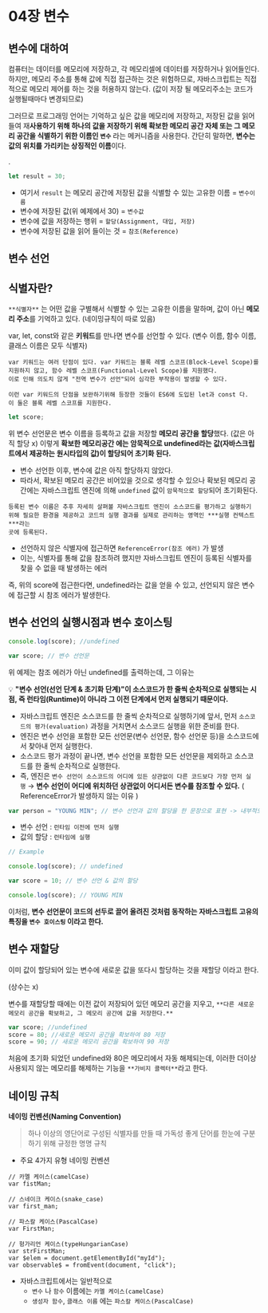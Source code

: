 # 04장 변수

## 변수에 대하여

컴퓨터는 데이터를 메모리에 저장하고, 각 메모리셀에 데이터를 저장하거나 읽어들인다. 하지만, 메모리 주소를 통해 값에 직접 접근하는 것은 위험하므로, 자바스크립트는 직접적으로 메모리 제어를 하는 것을 허용하지 않는다. (값이 저장 될 메모리주소는 코드가 실행될때마다 변경되므로)

그러므로 프로그래밍 언어는 기억하고 싶은 값을 메모리에 저장하고, 저장된 값을 읽어 들여 재**사용하기 위해 하나의 값을 저장하기 위해 확보한 메모리 공간 자체 또는 그 메모리 공간을 식별하기 위한 이름인 `변수`** 라는 메커니즘을 사용한다. 간단히 말하면, **변수는 값의 위치를 가리키는 상징적인 이름**이다.

.

```jsx
let result = 30;
```

- 여기서 `result` 는 메모리 공간에 저장된 값을 식별할 수 있는 고유한 이름 = `변수이름`
- 변수에 저장된 값(위 예제에서 30) = `변수값`
- 변수에 값을 저장하는 행위 = `할당(Assignment, 대입, 저장)`
- 변수에 저장된 값을 읽어 들이는 것 = `참조(Reference)`

## 변수 선언

## 식별자란?

`**식별자**` 는 어떤 값을 구별해서 식별할 수 있는 고유한 이름을 말하며, 값이 아닌 **메모리 주소**를 기억하고 있다. (네이밍규칙이 따로 있음)  

var, let, const와 같은 **키워드**를 만나면 변수를 선언할 수 있다. (변수 이름, 함수 이름, 클래스 이름은 모두 식별자)

```
var 키워드는 여러 단점이 있다. var 키워드는 블록 레벨 스코프(Block-Level Scope)를 지원하지 않고, 함수 레벨 스코프(Functional-Level Scope)를 지원했다.
이로 인해 의도치 않게 "전역 변수가 선언"되어 심각한 부작용이 발생할 수 있다.

이런 var 키워드의 단점을 보완하기위해 등장한 것들이 ES6에 도입된 let과 const 다.
이 둘은 블록 레벨 스코프를 지원한다.
```

```js
let score;
```

위 변수 선언문은 변수 이름을 등록하고 값을 저장할 **메모리 공간을 할당**했다. (값은 아직 할당 x) 이렇게 **확보한 메모리공간 에는 암묵적으로 undefined라는 값(자바스크립트에서 제공하는 원시타입의 값)이 할당되어 초기화 된다.**

- 변수 선언한 이후, 변수에 값은 아직 할당하지 않았다.
- 따라서, 확보된 메모리 공간은 비어있을 것으로 생각할 수 있으나 확보된 메모리 공간에는 자바스크립트 엔진에 의해 `undefined` 값이 `암묵적으로 할당`되어 초기화된다. 

```
등록된 변수 이름은 추후 자세히 살펴볼 자바스크립트 엔진이 소스코드를 평가하고 실행하기 위해 필요한 환경을 제공하고 코드의 실행 결과를 실제로 관리하는 영역인 ***실행 컨텍스트***라는 
곳에 등록된다.
```

- 선언하지 않은 식별자에 접근하면 `ReferenceError(참조 에러)` 가 발생
- 이는, 식별자를 통해 값을 참조하려 했지만 자바스크립트 엔진이 등록된 식별자를 찾을 수 없을 때 발생하는 에러

즉, 위의 score에 접근한다면, undefined라는 값을 얻을 수 있고, 선언되지 않은 변수에 접근할 시 참조 에러가 발생한다.

## **변수 선언의 실행시점과 변수 호이스팅**

```jsx
console.log(score); //undefined

var score; // 변수 선언문
```

위 예제는 참조 에러가 아닌 undefined를 출력하는데, 그 이유는

 💡 **"변수 선언(선언 단계 & 초기화 단계)"이 소스코드가 한 줄씩 순차적으로 실행되는 시점, 즉 런타임(Runtime)이 아니라 그 이전 단계에서 먼저 실행되기 때문이다.**

- 자바스크립트 엔진은 소스코드를 한 줄씩 순차적으로 실행하기에 앞서, 먼저 `소스코드의 평가(evaluation)` 과정을 거치면서 소스코드 실행을 위한 준비를 한다.
- 엔진은 변수 선언을 포함한 모든 선언문(변수 선언문, 함수 선언문 등)을 소스코드에서 찾아내 먼저 실행한다.
- 소스코드 평가 과정이 끝나면, 변수 선언을 포함한 모든 선언문을 제외하고 소스코드를 한 줄씩 순차적으로 실행한다.
- 즉, 엔진은 `변수 선언이 소스코드의 어디에 있든 상관없이 다른 코드보다 가장 먼저 실행` → **변수 선언이 어디에 위치하던 상관없이 어디서든 변수를 참조할 수 있다.** ( ReferenceError가 발생하지 않는 이유 )

```jsx
var person = "YOUNG MIN"; // 변수 선언과 값의 할당을 한 문장으로 표현 -> 내부적으로 실행시점은 각각 다름
```

- 변수 선언 : `런타임 이전에 먼저 실행`
- 값의 할당 : `런타임에 실행`

```jsx
// Example

console.log(score); // undefined

var score = 10; // 변수 선언 & 값의 할당

console.log(score); // YOUNG MIN
```

이처럼, **변수 선언문이 코드의 선두로 끌어 올려진 것처럼 동작하는 자바스크립트 고유의 특징을 `변수 호이스팅` 이라고 한다.**

## 변수 재할당

이미 값이 할당되어 있는 변수에 새로운 값을 또다시 할당하는 것을 재할당 이라고 한다.

(상수는 x) 

변수를 재할당할 때에는 이전 값이 저장되어 있던 메모리 공간을 지우고, `**다른 새로운 메모리 공간을 확보하고, 그 메모리 공간에 값을 저장한다.**` 

```jsx
var score; //undefined
score = 80; //새로운 메모리 공간을 확보하여 80 저장
score = 90; // 새로운 메모리 공간을 확보하여 90 저장
```

처음에  초기화 되었던 undefined와 80은 메모리에서 자동 해제되는데, 이러한 더이상 사용되지 않는 메모리를 해제하는 기능을 `**가비지 콜렉터**`라고 한다.

## 네이밍 규칙

**네이밍 컨벤션(Naming Convention)**

> 하나 이상의 영단어로 구성된 식별자를 만들 때 가독성 좋게 단어를 한눈에 구분하기 위해 규정한 명명 규칙
> 
- 주요 4가지 유형 네이밍 컨벤션

```
// 카멜 케이스(camelCase)
var fistMan;

// 스네이크 케이스(snake_case)
var first_man;

// 파스칼 케이스(PascalCase)
var FirstMan;

// 헝가리언 케이스(typeHungarianCase)
var strFirstMan;
var $elem = document.getElementById("myId");
var observable$ = fromEvent(document, "click");
```

- 자바스크립트에서는 일반적으로
    - `변수` 나 `함수` 이름에는 `카멜 케이스(camelCase)`
    - `생성자 함수`, `클래스 이름` 에는 `파스칼 케이스(PascalCase)`